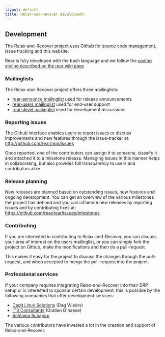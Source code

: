 ```yaml
---
layout: default
title: Relax-and-Recover development
---
```


## Development
The Relax-and-Recover project uses Github for [source code management](https://github.com/rear),
issue tracking and this website.

Rear is fully developed with the bash language and we follow the [coding styling described on the rear wiki page](https://github.com/rear/rear/wiki/Coding-Style)


### Mailinglists
The Relax-and-Recover project offers three mailinglists:

 - [rear-announce mailinglist](http://lists.relax-and-recover.org/mailman/listinfo/rear-announce)
   used for release announcements
 - [rear-users mailinglist](http://lists.relax-and-recover.org/mailman/listinfo/rear-users)
   used for end-user support
 - [rear-devel mailinglist](http://lists.relax-and-recover.org/mailman/listinfo/rear-devel)
   used for development discussions


### Reporting issues
The Github interface enables users to report issues or discuss improvements
and new features through the issue-tracker at:
<http://github.com/rear/rear/issues>

Once reported, one of the contributors can assign it to someone, classify it
and attached it to a milestone release. Managing issues in this manner helps
in collaborating, but also provides full transparency to users and contributors
alike.


### Release planning
New releases are planned based on outstanding issues, new features and ongoing
development. You can get an overview of the various milestones the project has
defined and you can influence new releases by reporting issues and by
contributing fixes at: <https://github.com/rear/rear/issues/milestones>


### Contributing
If you are interested in contributing to Relax-and-Recover, you can discuss
your area of interest on the users mailinglist, or you can simply fork the
project on Github, make the modifications and then do a pull-request.

This makes it easy for the project to discuss the changes through the
pull-request, and when accepted to merge the pull-request into the project.

### Professional services
If your company requires integrating Relax-and-Recover into their DRP setup or
is interested to sponsor certain development, this is possible by the following
companies that offer development services:

 - [Dagit Linux Solutions](http://dagit.net/) (Dag Wieërs)
 - [IT3 Consultants](http://www.it3.be/) (Gratien D'haese)
 - [Schlomo Schapiro](http://consulting.schlomo.schapiro.org/)

The various contributors have invested a lot in the creation and support
of Relax-and-Recover.
